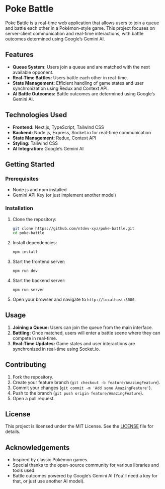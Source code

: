 # Poke Battle

Poke Battle is a real-time web application that allows users to join a queue and battle each other in a Pokémon-style game. This project focuses on server-client communication and real-time interactions, with battle outcomes determined using Google’s Gemini AI.

## Features

- **Queue System:** Users join a queue and are matched with the next available opponent.
- **Real-Time Battles:** Users battle each other in real-time.
- **State Management:** Efficient handling of game states and user synchronization using Redux and Context API.
- **AI Battle Outcomes:** Battle outcomes are determined using Google’s Gemini AI.

## Technologies Used

- **Frontend:** Next.js, TypeScript, Tailwind CSS
- **Backend:** Node.js, Express, Socket.io for real-time communication
- **State Management:** Redux, Context API
- **Styling:** Tailwind CSS
- **AI Integration:** Google’s Gemini AI

## Getting Started

### Prerequisites

- Node.js and npm installed
- Gemini API Key (or just implement another model)

### Installation

1. Clone the repository:

    ```sh
    git clone https://github.com/ntdev-xyz/poke-battle.git
    cd poke-battle
    ```

2. Install dependencies:

    ```sh
    npm install
    ```

3. Start the frontend server:

    ```sh
    npm run dev
    ```
    
4. Start the backend server:
    ```sh
    npm run server
    ```

5. Open your browser and navigate to `http://localhost:3000`.

## Usage

1. **Joining a Queue:** Users can join the queue from the main interface.
2. **Battling:** Once matched, users will enter a battle scene where they can compete in real-time.
3. **Real-Time Updates:** Game states and user interactions are synchronized in real-time using Socket.io.

## Contributing

1. Fork the repository.
2. Create your feature branch (`git checkout -b feature/AmazingFeature`).
3. Commit your changes (`git commit -m 'Add some AmazingFeature'`).
4. Push to the branch (`git push origin feature/AmazingFeature`).
5. Open a pull request.

## License

This project is licensed under the MIT License. See the [LICENSE](LICENSE) file for details.

## Acknowledgements

- Inspired by classic Pokémon games.
- Special thanks to the open-source community for various libraries and tools used.
- Battle outcomes powered by Google’s Gemini AI (You'll need a key for that, or just use another AI model).

